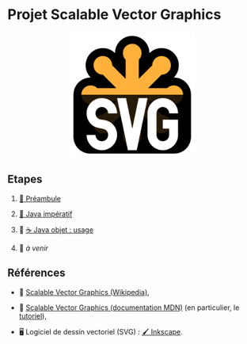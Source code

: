 Projet Scalable Vector Graphics
================================================================================

<p align="center">
<img src="images/svg-logo.svg" width="50%" />
</p>

## Etapes

 1. [🍼 Préambule](préambule.md)

 2. [🚀 Java impératif](impératif.md)

 3. 🚧 [☕ Java objet : usage](objet-usage.md)

 4. 🚧 *à venir*

## Références

  - 📖 [Scalable Vector Graphics (Wikipedia)](https://fr.wikipedia.org/wiki/Scalable_Vector_Graphics),

  - 📖 [Scalable Vector Graphics (documentation MDN)](https://developer.mozilla.org/fr/docs/Web/SVG)
    (en particulier, le [tutoriel](https://developer.mozilla.org/fr/docs/Web/SVG/Tutoriel)),
  
  - 🖥 Logiciel de dessin vectoriel (SVG) : [🖌 Inkscape](https://inkscape.org/fr).